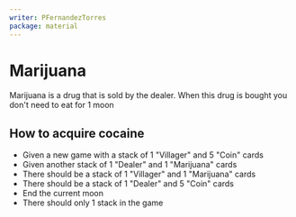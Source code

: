 ```yaml
---
writer: PFernandezTorres
package: material
---
```


# Marijuana

Marijuana is a drug that is sold by the dealer. When this drug is bought you don't need to eat for 1 moon

## How to acquire cocaine
 * Given a new game with a stack of 1 "Villager" and 5 "Coin" cards
 * Given another stack of 1 "Dealer" and 1 "Marijuana" cards
 * There should be a stack of 1 "Villager" and 1 "Marijuana" cards
 * There should be a stack of 1 "Dealer" and 5 "Coin" cards
 * End the current moon
 * There should only 1 stack in the game
